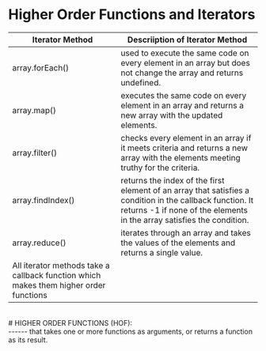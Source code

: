 # Higher Order Functions and Iterators <br>

| Iterator Method | Descriiption of Iterator Method|
|---|---|
| array.forEach() | used to execute the same code on every element in an array but does not change the array and returns undefined. |
| array.map() | executes the same code on every element in an array and returns a new array with the updated elements. |
| array.filter() | checks every element in an array if it meets criteria and returns a new array with the elements meeting truthy for the criteria. |
| array.findIndex() | returns the index of the first element of an array that satisfies a condition in the callback function. It returns -1 if none of the elements in the array satisfies the condition. |
| array.reduce() | iterates through an array and takes the values of the elements and returns a single value. |
| All iterator methods take a callback function which makes them higher order functions  |
<br>
# HIGHER ORDER FUNCTIONS (HOF): <br>
------
that takes one or more functions as arguments, or returns a function as its result.

 



